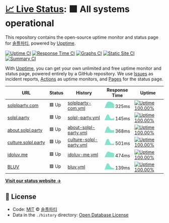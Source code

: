 # [📈 Live Status](https://status.solpl.party): <!--live status--> **🟩 All systems operational**

This repository contains the open-source uptime monitor and status page for [솔플파티](https://about.solpl.party), powered by [Upptime](https://github.com/upptime/upptime).

[![Uptime CI](https://github.com/koj-co/upptime/workflows/Uptime%20CI/badge.svg)](https://github.com/koj-co/upptime/actions?query=workflow%3A%22Uptime+CI%22)
[![Response Time CI](https://github.com/koj-co/upptime/workflows/Response%20Time%20CI/badge.svg)](https://github.com/koj-co/upptime/actions?query=workflow%3A%22Response+Time+CI%22)
[![Graphs CI](https://github.com/koj-co/upptime/workflows/Graphs%20CI/badge.svg)](https://github.com/koj-co/upptime/actions?query=workflow%3A%22Graphs+CI%22)
[![Static Site CI](https://github.com/koj-co/upptime/workflows/Static%20Site%20CI/badge.svg)](https://github.com/koj-co/upptime/actions?query=workflow%3A%22Static+Site+CI%22)
[![Summary CI](https://github.com/koj-co/upptime/workflows/Summary%20CI/badge.svg)](https://github.com/koj-co/upptime/actions?query=workflow%3A%22Summary+CI%22)

With [Upptime](https://upptime.js.org), you can get your own unlimited and free uptime monitor and status page, powered entirely by a GitHub repository. We use [Issues](https://github.com/solplparty/upptime/issues) as incident reports, [Actions](https://github.com/solplparty/upptime/actions) as uptime monitors, and [Pages](https://status.solpl.party) for the status page.

<!--start: status pages-->
<!-- This summary is generated by Upptime (https://github.com/upptime/upptime) -->
<!-- Do not edit this manually, your changes will be overwritten -->

| URL                                                | Status | History                                                                                                         | Response Time                                                                            | Uptime                                                                                                                                                                                                                             |
| -------------------------------------------------- | ------ | --------------------------------------------------------------------------------------------------------------- | ---------------------------------------------------------------------------------------- | ---------------------------------------------------------------------------------------------------------------------------------------------------------------------------------------------------------------------------------- |
| [solplparty.com](https://solplparty.com)           | 🟩 Up  | [solplparty-com.yml](https://github.com/SOLPLPARTY/upptime/commits/master/history/solplparty-com.yml)           | <img alt="Response time graph" src="./graphs/solplparty-com.png" height="20"> 325ms      | [![Uptime 100.00%](https://img.shields.io/endpoint?url=https%3A%2F%2Fraw.githubusercontent.com%2FSOLPLPARTY%2Fupptime%2Fmaster%2Fapi%2Fsolplparty-com%2Fuptime.json)](https://status.solpl.party/history/solplparty-com)           |
| [solpl.party](https://solpl.party)                 | 🟩 Up  | [solpl-party.yml](https://github.com/SOLPLPARTY/upptime/commits/master/history/solpl-party.yml)                 | <img alt="Response time graph" src="./graphs/solpl-party.png" height="20"> 145ms         | [![Uptime 100.00%](https://img.shields.io/endpoint?url=https%3A%2F%2Fraw.githubusercontent.com%2FSOLPLPARTY%2Fupptime%2Fmaster%2Fapi%2Fsolpl-party%2Fuptime.json)](https://status.solpl.party/history/solpl-party)                 |
| [about.solpl.party](https://about.solpl.party)     | 🟩 Up  | [about-solpl-party.yml](https://github.com/SOLPLPARTY/upptime/commits/master/history/about-solpl-party.yml)     | <img alt="Response time graph" src="./graphs/about-solpl-party.png" height="20"> 368ms   | [![Uptime 100.00%](https://img.shields.io/endpoint?url=https%3A%2F%2Fraw.githubusercontent.com%2FSOLPLPARTY%2Fupptime%2Fmaster%2Fapi%2Fabout-solpl-party%2Fuptime.json)](https://status.solpl.party/history/about-solpl-party)     |
| [culture.solpl.party](https://culture.solpl.party) | 🟩 Up  | [culture-solpl-party.yml](https://github.com/SOLPLPARTY/upptime/commits/master/history/culture-solpl-party.yml) | <img alt="Response time graph" src="./graphs/culture-solpl-party.png" height="20"> 501ms | [![Uptime 100.00%](https://img.shields.io/endpoint?url=https%3A%2F%2Fraw.githubusercontent.com%2FSOLPLPARTY%2Fupptime%2Fmaster%2Fapi%2Fculture-solpl-party%2Fuptime.json)](https://status.solpl.party/history/culture-solpl-party) |
| [idoluv.me](https://idoluv.me)                     | 🟩 Up  | [idoluv-me.yml](https://github.com/SOLPLPARTY/upptime/commits/master/history/idoluv-me.yml)                     | <img alt="Response time graph" src="./graphs/idoluv-me.png" height="20"> 474ms           | [![Uptime 100.00%](https://img.shields.io/endpoint?url=https%3A%2F%2Fraw.githubusercontent.com%2FSOLPLPARTY%2Fupptime%2Fmaster%2Fapi%2Fidoluv-me%2Fuptime.json)](https://status.solpl.party/history/idoluv-me)                     |
| [BLUV](https://bluv.solpl.party/)                  | 🟩 Up  | [bluv.yml](https://github.com/SOLPLPARTY/upptime/commits/master/history/bluv.yml)                               | <img alt="Response time graph" src="./graphs/bluv.png" height="20"> 139ms                | [![Uptime 100.00%](https://img.shields.io/endpoint?url=https%3A%2F%2Fraw.githubusercontent.com%2FSOLPLPARTY%2Fupptime%2Fmaster%2Fapi%2Fbluv%2Fuptime.json)](https://status.solpl.party/history/bluv)                               |

<!--end: status pages-->

[**Visit our status website →**](https://status.solpl.party)

## 📄 License

- Code: [MIT](./LICENSE) © [솔플파티](https://about.solpl.party)
- Data in the `./history` directory: [Open Database License](https://opendatacommons.org/licenses/odbl/1-0/)
